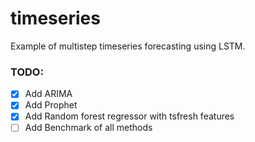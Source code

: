 # timeseries

Example of multistep timeseries forecasting using LSTM.

### TODO:

- [x] Add ARIMA
- [x] Add Prophet
- [x] Add Random forest regressor with tsfresh features
- [ ] Add Benchmark of all methods
